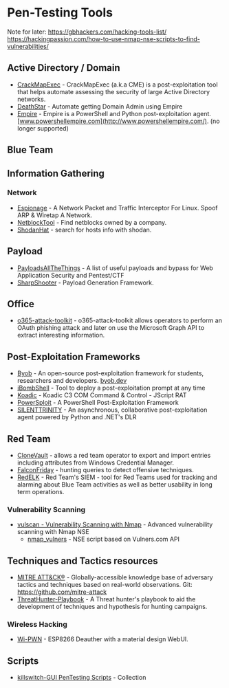 
# Pen-Testing Tools

Note for later:
https://gbhackers.com/hacking-tools-list/
https://hackingpassion.com/how-to-use-nmap-nse-scripts-to-find-vulnerabilities/


## Active Directory / Domain
- [CrackMapExec](https://github.com/byt3bl33d3r/CrackMapExec/wiki) - CrackMapExec (a.k.a CME) is a post-exploitation tool that helps automate assessing the security of large Active Directory networks.
- [DeathStar](https://github.com/byt3bl33d3r/DeathStar) - Automate getting Domain Admin using Empire 
- [Empire](https://github.com/EmpireProject/Empire) - Empire is a PowerShell and Python post-exploitation agent. [www.powershellempire.com](http://www.powershellempire.com/). (no longer supported)

## Blue Team

## Information Gathering
### Network
- [Espionage](https://github.com/josh0xA/Espionage) - A Network Packet and Traffic Interceptor For Linux. Spoof ARP & Wiretap A Network. 
- [NetblockTool](https://github.com/NetSPI/NetblockTool) -  Find netblocks owned by a company.
- [ShodanHat](https://github.com/HatBashBR/ShodanHat) -  search for hosts info with shodan.

## Payload
- [PayloadsAllTheThings](https://github.com/swisskyrepo/PayloadsAllTheThings) - A list of useful payloads and bypass for Web Application Security and Pentest/CTF 
- [SharpShooter](https://github.com/mdsecactivebreach/SharpShooter) - Payload Generation Framework.

## Office
- [o365-attack-toolkit](https://github.com/mdsecactivebreach/o365-attack-toolkit) - o365-attack-toolkit allows operators to perform an OAuth phishing attack and later on use the Microsoft Graph API to extract interesting information.

## Post-Exploitation Frameworks
- [Byob](https://github.com/malwaredllc/byob) - An open-source post-exploitation framework for students, researchers and developers. [byob.dev](https://byob.dev/)
- [iBombShell](https://github.com/ElevenPaths/ibombshell) - Tool to deploy a post-exploitation prompt at any time
- [Koadic](https://github.com/zerosum0x0/koadic) - Koadic C3 COM Command & Control - JScript RAT 
- [PowerSploit](https://github.com/PowerShellMafia/PowerSploit) - A PowerShell Post-Exploitation Framework 
- [SILENTTRINITY](https://github.com/byt3bl33d3r/SILENTTRINITY) - An asynchronous, collaborative post-exploitation agent powered by Python and .NET's DLR 

## Red Team
- [CloneVault](https://github.com/mdsecactivebreach/CloneVault) -  allows a red team operator to export and import entries including attributes from Windows Credential Manager. 
- [FalconFriday](https://github.com/FalconForceTeam/FalconFriday) - hunting queries to detect offensive techniques.
- [RedELK](https://github.com/outflanknl/RedELK) - Red Team's SIEM - tool for Red Teams used for tracking and alarming about Blue Team activities as well as better usability in long term operations. 
### Vulnerability Scanning
- [vulscan - Vulnerability Scanning with Nmap](https://github.com/scipag/vulscan) - Advanced vulnerability scanning with Nmap NSE 
  - [nmap_vulners](https://github.com/vulnersCom/nmap-vulners) -  NSE script based on Vulners.com API 
  
## Techniques and Tactics resources
- [MITRE ATT&CK®](https://attack.mitre.org/) - Globally-accessible knowledge base of adversary tactics and techniques based on real-world observations. Git: https://github.com/mitre-attack
- [ThreatHunter-Playbook](https://github.com/OTRF/ThreatHunter-Playbook) - A Threat hunter's playbook to aid the development of techniques and hypothesis for hunting campaigns. 

### Wireless Hacking
- [Wi-PWN](https://github.com/samdenty/Wi-PWN) - ESP8266 Deauther ​with a material design WebUI.

## Scripts
- [killswitch-GUI PenTesting Scripts](https://github.com/killswitch-GUI/PenTesting-Scripts) - Collection
